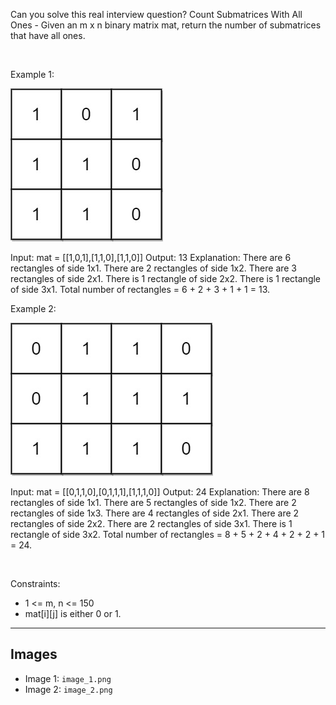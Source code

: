 Can you solve this real interview question? Count Submatrices With All Ones - Given an m x n binary matrix mat, return the number of submatrices that have all ones.

 

Example 1:

![Example 1](./image_1.png)


Input: mat = [[1,0,1],[1,1,0],[1,1,0]]
Output: 13
Explanation: 
There are 6 rectangles of side 1x1.
There are 2 rectangles of side 1x2.
There are 3 rectangles of side 2x1.
There is 1 rectangle of side 2x2. 
There is 1 rectangle of side 3x1.
Total number of rectangles = 6 + 2 + 3 + 1 + 1 = 13.


Example 2:

![Example 2](./image_2.png)


Input: mat = [[0,1,1,0],[0,1,1,1],[1,1,1,0]]
Output: 24
Explanation: 
There are 8 rectangles of side 1x1.
There are 5 rectangles of side 1x2.
There are 2 rectangles of side 1x3. 
There are 4 rectangles of side 2x1.
There are 2 rectangles of side 2x2. 
There are 2 rectangles of side 3x1. 
There is 1 rectangle of side 3x2. 
Total number of rectangles = 8 + 5 + 2 + 4 + 2 + 2 + 1 = 24.


 

Constraints:

 * 1 <= m, n <= 150
 * mat[i][j] is either 0 or 1.

---

## Images

- Image 1: `image_1.png`
- Image 2: `image_2.png`

